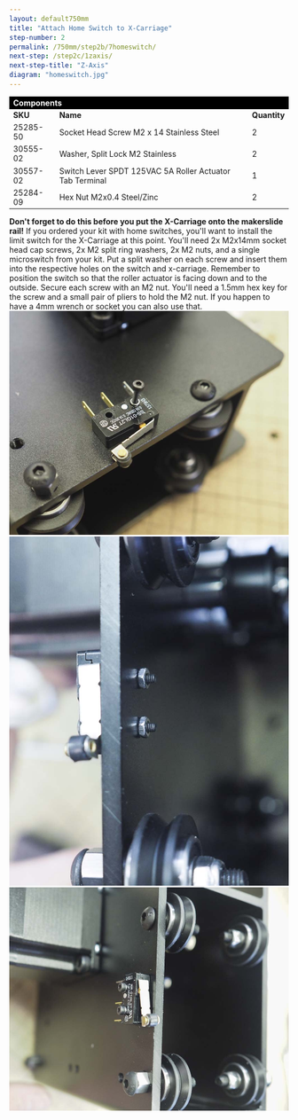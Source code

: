 ```yaml
---
layout: default750mm
title: "Attach Home Switch to X-Carriage"
step-number: 2
permalink: /750mm/step2b/7homeswitch/
next-step: /step2c/1zaxis/
next-step-title: "Z-Axis"
diagram: "homeswitch.jpg"
---
```


<table>
<tr><td style="color:#fff;background: #000;" colspan="3"><b>Components</b></td></tr>
	<tr>
		<td><b>SKU</b></td>
		<td><b>Name</b></td>
		<td><b>Quantity</b></td>
	</tr>
<tr>
<td>25285-50</td>
<td>Socket Head Screw M2 x 14 Stainless Steel</td>
<td>2</td>
</tr>
<tr>
<td>30555-02</td>
<td>Washer, Split Lock M2 Stainless</td>
<td>2</td>
</tr>
<tr>
<td>30557-02</td>
<td>Switch Lever SPDT 125VAC 5A Roller Actuator Tab Terminal</td>
<td>1</td>
</tr>
<tr>
<td>25284-09</td>
<td>Hex Nut M2x0.4 Steel/Zinc</td>
<td>2</td>
</tr>

</table>

<b>Don't forget to do this before you put the X-Carriage onto the makerslide rail!</b> If you ordered your kit with home switches, you'll want to install the limit switch for the X-Carriage at this point. You'll need 2x M2x14mm socket head cap screws, 2x M2 split ring washers, 2x M2 nuts, and a single microswitch from your kit.  Put a split washer on each screw and insert them into the respective holes on the switch and x-carriage. Remember to position the switch so that the roller actuator is facing down and to the outside. Secure each screw with an M2 nut. You'll need a 1.5mm hex key for the screw and a small pair of pliers to hold the M2 nut. If you happen to have a 4mm wrench or socket you can also use that.
<img src="../../step2/photo/jpfsP7150161.jpg">
<img src="../../step2/photo/jpfsP7150165.jpg">
<img src="../../step2/photo/jpfsP7150166.jpg">
